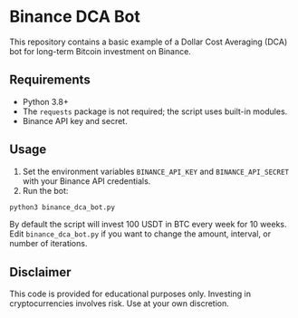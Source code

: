 # Binance DCA Bot

This repository contains a basic example of a Dollar Cost Averaging (DCA) bot for long-term Bitcoin investment on Binance.

## Requirements

- Python 3.8+
- The `requests` package is not required; the script uses built-in modules.
- Binance API key and secret.

## Usage

1. Set the environment variables `BINANCE_API_KEY` and `BINANCE_API_SECRET` with your Binance API credentials.
2. Run the bot:

```bash
python3 binance_dca_bot.py
```

By default the script will invest 100 USDT in BTC every week for 10 weeks. Edit `binance_dca_bot.py` if you want to change the amount, interval, or number of iterations.

## Disclaimer

This code is provided for educational purposes only. Investing in cryptocurrencies involves risk. Use at your own discretion.
